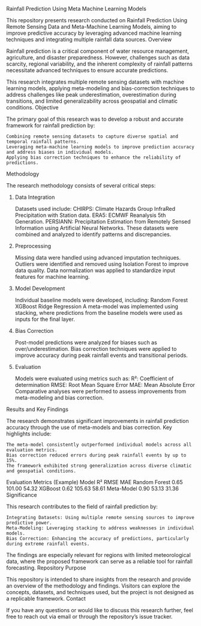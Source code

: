 Rainfall Prediction Using Meta Machine Learning Models

This repository presents research conducted on Rainfall Prediction Using Remote Sensing Data and Meta-Machine Learning Models, aiming to improve predictive accuracy by leveraging advanced machine learning techniques and integrating multiple rainfall data sources.
Overview

Rainfall prediction is a critical component of water resource management, agriculture, and disaster preparedness. However, challenges such as data scarcity, regional variability, and the inherent complexity of rainfall patterns necessitate advanced techniques to ensure accurate predictions.

This research integrates multiple remote sensing datasets with machine learning models, applying meta-modeling and bias-correction techniques to address challenges like peak underestimation, overestimation during transitions, and limited generalizability across geospatial and climatic conditions.
Objective

The primary goal of this research was to develop a robust and accurate framework for rainfall prediction by:

    Combining remote sensing datasets to capture diverse spatial and temporal rainfall patterns.
    Leveraging meta-machine learning models to improve prediction accuracy and address biases in individual models.
    Applying bias correction techniques to enhance the reliability of predictions.

Methodology

The research methodology consists of several critical steps:
1. Data Integration

    Datasets used include:
        CHIRPS: Climate Hazards Group InfraRed Precipitation with Station data.
        ERA5: ECMWF Reanalysis 5th Generation.
        PERSIANN: Precipitation Estimation from Remotely Sensed Information using Artificial Neural Networks.
    These datasets were combined and analyzed to identify patterns and discrepancies.

2. Preprocessing

    Missing data were handled using advanced imputation techniques.
    Outliers were identified and removed using Isolation Forest to improve data quality.
    Data normalization was applied to standardize input features for machine learning.

3. Model Development

    Individual baseline models were developed, including:
        Random Forest
        XGBoost
        Ridge Regression
    A meta-model was implemented using stacking, where predictions from the baseline models were used as inputs for the final layer.

4. Bias Correction

    Post-model predictions were analyzed for biases such as over/underestimation.
    Bias correction techniques were applied to improve accuracy during peak rainfall events and transitional periods.

5. Evaluation

    Models were evaluated using metrics such as:
        R²: Coefficient of determination
        RMSE: Root Mean Square Error
        MAE: Mean Absolute Error
    Comparative analyses were performed to assess improvements from meta-modeling and bias correction.

Results and Key Findings

The research demonstrates significant improvements in rainfall prediction accuracy through the use of meta-models and bias correction. Key highlights include:

    The meta-model consistently outperformed individual models across all evaluation metrics.
    Bias correction reduced errors during peak rainfall events by up to 15%.
    The framework exhibited strong generalization across diverse climatic and geospatial conditions.

Evaluation Metrics (Example)
Model	R²	RMSE	MAE
Random Forest	0.65	101.00	54.32
XGBoost	0.62	105.63	58.61
Meta-Model	0.90	53.13	31.36
Significance

This research contributes to the field of rainfall prediction by:

    Integrating Datasets: Using multiple remote sensing sources to improve predictive power.
    Meta-Modeling: Leveraging stacking to address weaknesses in individual models.
    Bias Correction: Enhancing the accuracy of predictions, particularly during extreme rainfall events.

The findings are especially relevant for regions with limited meteorological data, where the proposed framework can serve as a reliable tool for rainfall forecasting.
Repository Purpose

This repository is intended to share insights from the research and provide an overview of the methodology and findings. Visitors can explore the concepts, datasets, and techniques used, but the project is not designed as a replicable framework.
Contact

If you have any questions or would like to discuss this research further, feel free to reach out via email or through the repository’s issue tracker.
